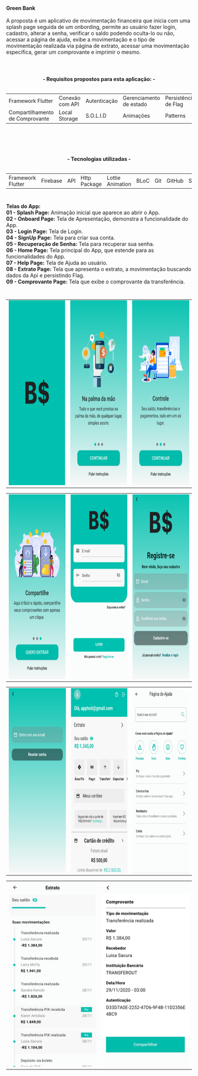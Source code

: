 
<div> 
  <strong>Green Bank </strong>
</div>

<br>

<div>
 A proposta é um aplicativo de movimentação financeira que inicia com uma splash page seguida de um onbording, permite ao usuário fazer login, cadastro, alterar a senha, verificar o saldo podendo oculta-lo ou não, acessar a página de ajuda, exibe a movimentação e o tipo de movimentação realizada via página de extrato, acessar uma   
 movimentação específica, gerar um comprovante e imprimir o mesmo.
</div>  

#

<br>

 <div align="center">  
  <strong> - Requisitos propostos para esta aplicação: - </strong>
</div>   

<br>

<table align="center">
 <tr>
  <td>Framework Flutter</td>
  <td>Conexão com API</td>  
  <td>Autenticação</td>  
  <td>Gerenciamento de estado</td>
  <td>Persistência de Flag</td>
   <td>Arquitetura Limpa</td>
 </tr>
 <tr>
  <td>Compartilhamento de Comprovante</td>
  <td>Local Storage</td>
  <td>S.O.L.I.D</td>
  <td>Animações</td>
  <td>Patterns</td>
  <td>Refatoração</td> 
 </tr>
</table>

<br>

 #

 <br>

 <div align="center">  
  <strong> - Tecnologias utilizadas - </strong>
</div>   

<br>

<table align="center">
 <tr>
  <td>Framework Flutter</td>  
  <td>Firebase</td>
  <td>API</td>
  <td>Http Package</td>
  <td>Lottie Animation</td>
  <td>BLoC</td>
  <td>Git</td>
  <td>GitHub</td>
  <td>SOLID</td>
  <td>Figma</td>
 </tr>
</table>

  #
  
<div align="left"> 
  <strong>Telas do App:</strong>
</div>

<div align="left"> 
   <strong>01 - Splash Page:</strong> Animação inicial que aparece ao abrir o App.
</div>
<div align="left">  
   <strong>02 - Onboard Page:</strong> Tela de Apresentação, demonstra a funcionalidade do App.
</div>
<div align="left"> 
   <strong>03 - Login Page:</strong> Tela de Login.
</div>
<div align="left"> 
   <strong>04 - SignUp Page:</strong> Tela para criar sua conta.
</div>
<div align="left"> 
   <strong>05 - Recuperação de Senha:</strong> Tela para recuperar sua senha.
</div>
<div align="left"> 
   <strong>06 - Home Page:</strong> Tela principal do App, que estende para as funcionalidades do App.
</div>
</div>
<div align="left"> 
   <strong>07 - Help Page:</strong> Tela de Ajuda ao usuário.
</div>
<div align="left"> 
   <strong>08 - Extrato Page:</strong> Tela que apresenta o extrato, a movimentação buscando dados da Api e persistindo Flag.
</div>
<div align="left"> 
   <strong>09 - Comprovante Page:</strong> Tela que exibe o comprovante da transferência.
</div>
  
  #

  <table align="center">
  <tr>
    <td>
      <img src="https://github.com/ricardocaironi/green-bank/blob/master/assets/images/splash.png" alt="Search - version mobile" height="500px">
    </td>
    <td>
      <img src="https://github.com/ricardocaironi/green-bank/blob/master/assets/images/onboarding%201.png" alt="Details Page - version mobile" height="500px">
    </td>
    <td>
      <img src="https://github.com/ricardocaironi/green-bank/blob/master/assets/images/onboarding%202.png" alt="Details Page - version mobile" height="500px">
    </td>
     
  </table>
  
  
  <table align="center">
  <tr>
    <td>
      <img src="https://github.com/ricardocaironi/green-bank/blob/master/assets/images/onboarding%203.png" alt="Details Page - version mobile" height="500px">
    </td>
    <td>
      <img src="https://github.com/ricardocaironi/green-bank/blob/master/assets/images/login.png" alt="Details Page - version mobile" height="500px">
    </td>
    <td>
      <img src="https://github.com/ricardocaironi/green-bank/blob/master/assets/images/signUp.png" alt="Details Page - version mobile" height="500px">
    </td>
    
  </table>

   <table align="center">
  <tr>
    <td>
      <img src="https://github.com/ricardocaironi/green-bank/blob/master/assets/images/resetPassword.png" alt="Details Page - version mobile" height="500px">
    </td>
    <td>
      <img src="https://github.com/ricardocaironi/green-bank/blob/master/assets/images/extrato.png" alt="Details Page - version mobile" height="500px">
    </td>
    <td>
      <img src="https://github.com/ricardocaironi/green-bank/blob/master/assets/images/help.jpeg" alt="Details Page - version mobile" height="500px">
    </td>
    
  </table>

  <table align="center">
  <tr>
    <td>
      <img src="https://github.com/ricardocaironi/green-bank/blob/master/assets/images/movimenta%C3%A7%C3%A3o.jpeg" alt="Details Page - version mobile" height="500px">
    </td>
    <td>
      <img src="https://github.com/ricardocaironi/green-bank/blob/master/assets/images/comprovante.jpeg" alt="Details Page - version mobile" height="500px">
    </td>
    
  </table>

  #
